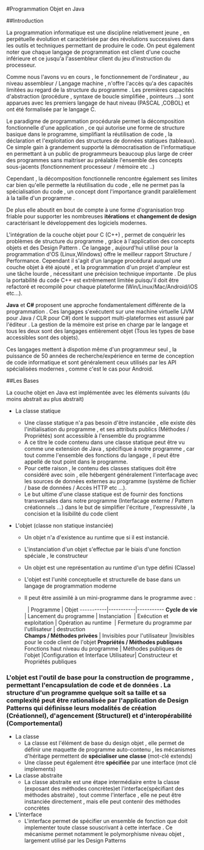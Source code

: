 #Programmation Objet en Java


##Introduction

La programmation informatique est une discipline relativement jeune , en perpétuelle évolution et caractérisée par des révolutions successives dans les outils et techniques permettant de produire le code.
On peut également noter que chaque langage de programmation est client d'une couche inférieure et ce jusqu'a l'assembleur client du jeu d'instruction du processeur.

Comme nous l'avons vu en cours , le fonctionnement de l'ordinateur , au niveau assembleur / Langage machine , n'offre l'accès qu'a des capacités limitées au regard de la structure du programme . Les premières capacités d'abstraction (procédure , syntaxe de boucle simplifiée , pointeurs ...) sont apparues avec les premiers langage de haut niveau (PASCAL ,COBOL) et ont été formalisée par le langage C.

Le paradigme de programmation procédurale permet la décomposition fonctionnelle d'une application , ce qui autorise une forme de structure basique dans le programme, simplifiant la réutilisation de code , la déclaration et l'exploitation des structures de données statiques (tableaux).
Ce simple gain à grandement supporté la démocratisation de l'informatique en permettant à un public de programmeurs beaucoup plus large de créer des programmes sans maitriser au préalable l'ensemble des concepts sous-jacents (fonctionnement processeur / mémoire etc ..)

Cependant , la décomposition fonctionnelle rencontre également ses limites car bien qu'elle permette la réutilisation du code , elle ne permet pas la spécialisation du code , un concept dont l'importance grandit paralèllement à la taille d'un programme .

De plus elle aboutit en bout de compte à une forme d'ogranisation trop friable pour supporter les nombreuses **itérations** et **changement de design** caractérisant le développement des logiciels modernes.

L'intégration de la couche objet pour C (C++) , permet de conquérir les problèmes de structure du programme , grâce à l'application des concepts objets et des Design Pattern . Ce langage , aujourd'hui utilisé pour la programmation d'OS (Linux,Windows) offre le meilleur rapport Structure / Performance. 
Cependant il s'agit d'un langage procédural auquel une couche objet à été ajouté  , et la programmation d'un projet d'ampleur est une tâche lourde , nécessitant une précision technique importante . De plus la portabilité du code C++ est extrêmement limitée puisqu'il doit être refactoré et recompilé pour chaque plateforme (Win/Linux/Mac/Android/iOS etc...).


**Java** et **C#** proposent une approche fondamentalement différente de la programmation . Ces langages s'exécutent sur une machine virtuelle (JVM pour Java / CLR pour C#) dont le support multi-plateformes est assuré par l'éditeur . La gestion de la mémoire est prise en charge par le langage et tous les deux sont des langages entièrement objet (Tous les types de base accessibles sont des objets).

Ces langages mettent à dispotion même d'un programmeur seul , la puissance de 50 années de recherche/expérience en terme de conception de code informatique et sont généralement ceux utilisés par les API spécialisées modernes , comme c'est le cas pour Android.

##Les Bases

La couche objet en Java est implémentée avec les éléments suivants (du moins abstrait au plus abstrait)
   
 * La classe statique
    * Une classe statique n'a pas besoin d'être instanciée , elle existe dès l'initialisation du programme , et ses attributs publics (Méthodes / Propriétés) sont accessible à l'ensemble du programme
    * A ce titre le code contenu dans une classe statique peut être vu comme une extension de Java , spécifique à notre programme , car tout comme l'ensemble des fonctions du langage , il peut être appellé de tout point dans le programme.
    * Pour cette raison , le contenu des classes statiques doit être considéré avec soin , elle hébergent généralement l'interfacage avec les sources de données externes au programme (système de fichier / base de données / Accès HTTP etc ...).
    * Le but ultime d'une classe statique est de fournir des fonctions transversales dans notre programme (Interfacage externe / Pattern créationnels ...) dans le but de simplifier l'écriture , l'expressivité , la concision et la lisibilité du code client 
    
  * L'objet (classe non statique instanciée)
    * Un objet n'a d'existence au runtime que si il est instancié.
    * L'instanciation d'un objet s'effectue par le biais d'une fonction spéciale , le constructeur
    * Un objet est une représentation au runtime d'un type défini (Classe)
    * L'objet est l'unité conceptuelle et structurelle de base dans un langage de programmation moderne
    * Il peut être assimilé à un mini-programme dans le programme avec :
    
               | Programme | Objet
    -----------|-----------|-----------
    **Cycle de vie** | Lancement du programme | Instanciation
    | Exécution et exploitation | Opération au runtime
    | Fermeture du programme par l'utilisateur | destruction    
    **Champs / Méthodes privées** | Invisibles pour l'utilisateur |Invisibles pour le code client de l'objet
    **Propriétés / Méthodes publiques** Fonctions haut niveau du programme | Méthodes publiques de l'objet
    |Configuration et Interface Utilisateur| Constructeur et Propriétés publiques
    
    
###    L'objet est l'outil de base pour la construction de programme , permettant l'**encapsulation** de code et de données . La structure d'un programme quelque soit sa taille et sa complexité peut être rationalisée par l'application de Design Patterns qui définisse leurs modalités de création (Créationnel), d'agencement (Structurel) et d'interopérabilité (Comportemental)
    
 * La classe
    * La classe est l'élément de base du design objet , elle permet de définir une maquette de programme auto-contenu , les mécanismes d'héritage permettent de **spécialiser une classe** (mot-clé extends)
    * Une classe peut également être **spécifiée** par une interface (mot clé implements)
 * La classe abstraite
    * La classe abstraite est une étape intermédiaire entre la classe (exposant des méthodes concrètes)et l'interface(spécifiant des méthodes abstraite) , tout comme l'interface , elle ne peut être instanciée directement , mais elle peut contenir des méthodes concrètes
 * L'interface
    * L'interface permet de spécifier un ensemble de fonction que doit implementer toute classe souscrivant à cette interface . Ce mécanisme permet notamment le polymorphisme niveau objet , largement utilisé par les Design Patterns
    
